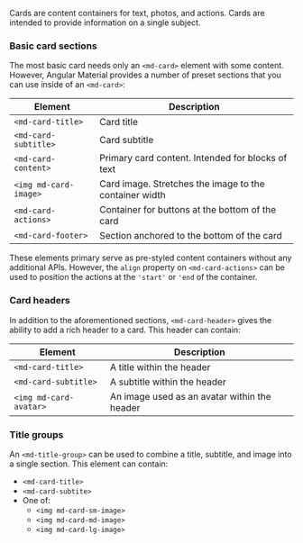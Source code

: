 Cards are content containers for text, photos, and actions. Cards are intended to provide 
information on a single subject.

<!-- example(card-overview) -->


### Basic card sections
The most basic card needs only an `<md-card>` element with some content. However, Angular Material
provides a number of preset sections that you can use inside of an `<md-card>`:


| Element               | Description                                                              |
|-----------------------|--------------------------------------------------------------------------|
| `<md-card-title>`     | Card title                                                               |
| `<md-card-subtitle>`  | Card subtitle                                                            |
| `<md-card-content>`   | Primary card content. Intended for blocks of text                        |
| `<img md-card-image>` | Card image. Stretches the image to the container width                   |
| `<md-card-actions>`   | Container for buttons at the bottom of the card                          |
| `<md-card-footer>`    | Section anchored to the bottom of the card                               |

These elements primary serve as pre-styled content containers without any additional APIs. 
However, the `align` property on `<md-card-actions>` can be used to position the actions at the 
`'start'` or `'end` of the container.  


### Card headers
In addition to the aforementioned sections, `<md-card-header>` gives the ability to add a rich
header to a card. This header can contain:

| Element                | Description                                                             |
|------------------------|-------------------------------------------------------------------------|
| `<md-card-title>`      | A title within the header                                               |
| `<md-card-subtitle>`   | A subtitle within the header                                            |
| `<img md-card-avatar>` | An image used as an avatar within the header                            |


### Title groups
An `<md-title-group>` can be used to combine a title, subtitle, and image into a single section.
This element can contain:
* `<md-card-title>`
* `<md-card-subtite>`
* One of:
    * `<img md-card-sm-image>`
    * `<img md-card-md-image>`
    * `<img md-card-lg-image>`
